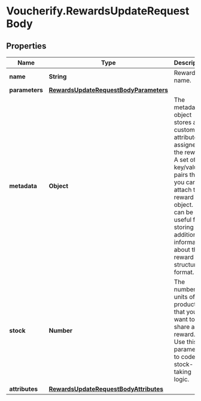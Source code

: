 # Voucherify.RewardsUpdateRequestBody

## Properties

Name | Type | Description | Notes
------------ | ------------- | ------------- | -------------
**name** | **String** | Reward name. | [optional] 
**parameters** | [**RewardsUpdateRequestBodyParameters**](RewardsUpdateRequestBodyParameters.md) |  | [optional] 
**metadata** | **Object** | The metadata object stores all custom attributes assigned to the reward. A set of key/value pairs that you can attach to a reward object. It can be useful for storing additional information about the reward in a structured format. | [optional] 
**stock** | **Number** | The number of units of the product that you want to share as a reward.  Use this parameter to code a stock-taking logic. | [optional] 
**attributes** | [**RewardsUpdateRequestBodyAttributes**](RewardsUpdateRequestBodyAttributes.md) |  | [optional] 


